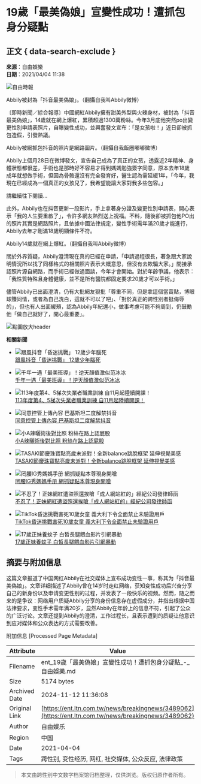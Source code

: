 # 19歲「最美偽娘」宣變性成功！遭抓包身分疑點

## 正文 { data-search-exclude }


**來源**：自由娛樂  
**日期**：2021/04/04 11:38

![自由時報](https://cache.ltn.com.tw/images/rwd_ltnlogo.png)

Abbily被封為「抖音最美偽娘」。（翻攝自我叫Abbily微博）

〔即時新聞／綜合報導〕中國網紅Abbily擁有甜美外型與火辣身材，被封為「抖音最美偽娘」，14歲就在網上爆紅，累積超過1300萬粉絲。今年3月底他突然po出變更性別申請表照片，自曝變性成功，並興奮發文宣布：「是女孩啦！」近日卻被抓包造假，引發熱議。

Abbily被網抓包抖音的照片是網路圖片。（翻攝自我飯圈嘟嘟微博）

Abbily上個月28日在微博發文，宣告自己成為了真正的女孩，透露近2年精神、身體狀態都很差，手術也是那時好不容易才得到媽媽勉強簽字同意，原本去年18歲成年就想做手術，但因為骨骼還沒有完全發育好，醫生認為需延緩1年，「今年，我現在已經成為一個真正的女孩兒了，我希望能讓大家對我多些包容。」

請繼續往下閱讀...

此外，Abbily也在抖音更新一段影片，手上拿著身分證及變更性別申請表，開心表示「我的人生要重啟了」，令許多網友熱烈送上祝福。不料，隨後卻被抓包他PO出的照片其實是網路照片，且依據中國法律規定，變性手術需年滿20歲才能進行，Abbily去年才剛滿18歲明顯條件不符。

Abbily14歲就在網上爆紅。（翻攝自我叫Abbily微博）

關於外界質疑，Abbily澄清現在真的已經在申請，「申請過程很長，著急跟大家說明情況所以找了同樣格式的相關照片表示大概意思，但沒有去欺騙大家。」間接承認照片源自網路，而手術已經做過面談，今年才會開始。對於年齡爭議，他表示：「我性質特殊且身體健康，並不是所有醫院都固定要求20歲才可以手術。」

儘管Abbily已出面澄清，仍有大批網友狠批「尊重不同，但是拿這個當賣點，博眼球賺同情，或者為自己洗白，這就不可以了吧」、「對於真正的跨性別者挺侮辱的」，但也有人出面緩頰，認為Abbily年紀還小，做事考慮可能不夠周到，仍鼓勵他「做自己就好了，開心最重要」。

![點圖放大header](assets/images/bt-x.png) 

**相關新聞**

- ![跟風抖音「昏迷挑戰」 12歲少年腦死](assets/images/400S.jpg)  
  [跟風抖音「昏迷挑戰」 12歲少年腦死](https://news.ltn.com.tw/news/novelty/breakingnews/3485608?utm_source=ENT&utm_medium=relatedNews&utm_campaign=ltn_customize)
  
- ![千年一遇「最美班導」！逆天顏值激似范冰冰](assets/images/400S.jpg)  
  [千年一遇「最美班導」！逆天顏值激似范冰冰](https://ent.ltn.com.tw/news/breakingnews/3479649?utm_source=ENT&utm_medium=relatedNews&utm_campaign=ltn_customize)
  
- ![113年度第4、5梯次失業者職業訓練 自11月起陸續開課！](assets/images/400S.jpg)  
  [113年度第4、5梯次失業者職業訓練 自11月起陸續開課！](https://pv6.ltn.com.tw/click?ano=2024110828019814)
  
- ![同意控管上傳內容  巴基斯坦二度解禁抖音](assets/images/400S.jpg)  
  [同意控管上傳內容 巴基斯坦二度解禁抖音](https://news.ltn.com.tw/news/world/breakingnews/3487115?utm_source=ENT&utm_medium=relatedNews&utm_campaign=ltn_customize)
  
- ![小A辣曬術後對比照 粉絲在路上認屁股](assets/images/400S.jpg)  
  [小A辣曬術後對比照 粉絲在路上認屁股](https://ent.ltn.com.tw/news/breakingnews/3473348?utm_source=ENT&utm_medium=relatedNews&utm_campaign=ltn_customize)
  
- ![TASAKI節慶珠寶點亮歲末派對！全新balance跳脫框架 延伸視覺美感](assets/images/400S.jpg)  
  [TASAKI節慶珠寶點亮歲末派對！全新balance跳脫框架 延伸視覺美感](https://pv6.ltn.com.tw/click?ano=2024111267184541)
  
- ![罔腰IG秀媽媽手册 網抓疑點本尊現身開嗆](assets/images/400S.jpg)  
  [罔腰IG秀媽媽手册 網抓疑點本尊現身開嗆](https://news.ltn.com.tw/news/life/breakingnews/3446350?utm_source=ENT&utm_medium=relatedNews&utm_campaign=ltn_customize)
  
- ![不忍了！正妹網紅遭盜照還挨嗆「成人網站紅的」經紀公司發律師函](assets/images/400S.jpg)  
  [不忍了！正妹網紅遭盜照還挨嗆「成人網站紅的」經紀公司發律師函](https://news.ltn.com.tw/news/society/breakingnews/3424736?utm_source=ENT&utm_medium=relatedNews&utm_campaign=ltn_customize)
  
- ![TikTok昏迷挑戰害死10歲女童 義大利下令全面禁止未驗證用戶](assets/images/400S.jpg)  
  [TikTok昏迷挑戰害死10歲女童 義大利下令全面禁止未驗證用戶](https://ec.ltn.com.tw/article/breakingnews/3419838?utm_source=ENT&utm_medium=relatedNews&utm_campaign=ltn_customize)
  
- ![17歲正妹養蚊子 白皙長腿餵血影片引網暴動](assets/images/400S.jpg)  
  [17歲正妹養蚊子 白皙長腿餵血影片引網暴動](https://news.ltn.com.tw/news/novelty/breakingnews/3420414?utm_source=ENT&utm_medium=relatedNews&utm_campaign=ltn_customize)

## 摘要与附加信息

<!-- tcd_abstract -->
这篇文章报道了中国网红Abbily在社交媒体上宣布成功变性一事，称其为「抖音最美偽娘」。文章详细描述了Abbily曾在14岁时走红网络，获知变性成功后兴奋分享自己的新身份以及申请变更性别的过程，并发表了一段快乐的视频。然而，随之而来的是争议：网络用户质疑Abbily分享的身份信息存在虚假成分，并指出根据中国法律要求，变性手术需年满20岁，显然Abbily在年龄上的信息不符，引起了公众的广泛讨论。文章还提到Abbily的澄清，工作过程长，且表示遭到的质疑让他意识到应对媒体和公众表达的方式需要改善。
<!-- tcd_abstract_end -->

附加信息 [Processed Page Metadata]

| Attribute       | Value                                  |
|-----------------|----------------------------------------|
| Filename        | ent_19歲「最美偽娘」宣變性成功！遭抓包身分疑點_-_自由娛樂.md                             |
| Size            | 5174 bytes                           |
| Archived Date   | 2024-11-12 11:36:08                             |
| Original Link   | [https://ent.ltn.com.tw/news/breakingnews/3489062](https://ent.ltn.com.tw/news/breakingnews/3489062)                       |
| Author          | 自由娱乐                               |
| Region          | 中国                               |
| Date            | 2021-04-04                                 |
| Tags            | 跨性别, 变性经历, 网红, 社交媒体, 公众反应, 法律政策                                 |
>
> 本文由跨性别中文数字档案馆归档整理，仅供浏览。版权归原作者所有。
>